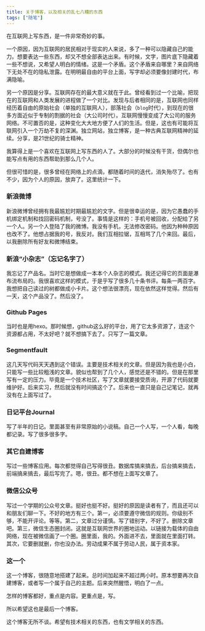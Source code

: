 ```yaml
---
title: 关于博客，以及相关的乱七八糟的东西
tags: ["随笔"]
---
```

在互联网上写东西，是一件非常奇妙的事。

一个原因，因为互联网的居民相对于现实的人来说，多了一种可以隐藏自己的能力。想要表达一些东西，却又不想全部表达出来。有时候，文字，图片底下隐藏着一些不想说，又希望人明白的情绪。这是一个矛盾。这个矛盾来自哪里？来自网络下无处不在的隐私泄露。在明明最自由的平台上面，写字却必须要像封建时代，布满隐喻。

另一个原因是分享。互联网存在的最大意义就在于此。曾经看到过一个比喻，把现在的互联网和人类发展的进程做了一个对比。发现与后者相同的是，互联网也同样经历着自由的原始社会（单独的互联网人），部落社会（`blog`时代），到现在的很多方面近似于专制的割据的社会（大公司时代）。互联网慢慢变成了大公司的服务网络。不可置否的是，这种变化大大地方便了人们的生活。但是，这也有可能将互联网引入一个万劫不复的深渊。独立网站，独立博客，是一种古典互联网精神的延续。分享，是21世纪的骑士精神。

我算得上是一个喜欢在互联网上写东西的人了。大部分的时候没有干货，但偶尔也能写点有用的东西帮助到那么几个人。

但很可惜的是，很多曾经在网络上的点滴，都随着时间的迭代，消失殆尽了。也有不少，因为个人的原因，放弃了。这里统计一下。

### 新浪微博

新浪微博曾经拥有我最尴尬时期最尴尬的文字。但是很幸运的是，因为它愚蠢的手机绑定机制和找回密码机制，号没了。事情是这样的：手机号被回收，分配给了另一个人。另一个人登陆了我的微博。我没有手机，无法修改密码。他因为种种原因也改不了。他想占据我的号，我反对。我们互相拉锯，互相骂了几个来回。最后，以我删除所有好友和微博结束。

### 新浪“小杂志”（忘记名字了）

我忘记了产品名。当时它是想做成一本本个人杂志的模式。我还记得它的页面是瀑布流布局的。我很喜欢这样的模式，于是乎写了很多几十条书评。每条一两百字。我想把自己读过的树都做成小卡片。这个想法很漂亮，现在依然这样觉得。然后有一天，这个产品没了。然后没了。

### Github Pages

当时也是用hexo。那时候想，github这么好的平台，用了它太多资源了，连这个资源都占用，不太好吧？就不想搞下去了。只写了一篇文章。

### Segmentfault

这几天写代码天天遇到这个错误。主要是技术相关的文章。但是因为我也是小白，只能写一些比较粗浅的文章。貌似也帮到了几个人，感觉还是不错的。但是在那里写有一定的压力。毕竟是一个技术社区，写了文章就要接受质询，开源了代码就要维护好。后来实习，然后就没有时间搞这个了。后来也一直只是自己记笔记，就再没有在上面写过了。

### 日记平台Journal

写了半年的日记。里面甚至有非常原始的小说稿。自己一个人写，一个人看，每晚都记录。写了很多很多字。

### 其它自建博客

写过一些博客应用。每次都觉得自己写得很丑。数据库搞来搞去，后台搞来搞去，前端搞来搞去，最后写完了。嗯，很丑。都不想在上面写文章了。

### 微信公众号

写过一个学期的公众号文章。挺好也挺不好。挺好的原因是读者有了，而且还可以和朋友们聊一下。不好的地方有三个。第一，必须要遵守微信的规则。你级别不够，不能开评论。等等。第二，文章过分谨慎。写了错别字，不好了。删除文章吧。第三，微信生态圈封闭。这就是互联网世界的圈地运动。以链接为载体的自由网络，现在被微信画了一个圈。圈里面，我的。外面进不去，里面就在里面打转。其次，它要删就删，你也没办法。劳动成果不属于劳动人民，属于资本家。

### 这一个

这一个博客，很随意地搭建了起来。总时间加起来不超过两小时。原本想要再次自建博客，或者写一个属于自己的主题。后来突然醒悟，明白了一点。

怎样的博客都好，重点是内容。更重点是，写。

所以希望这也是最后一个博客。

这个博客无所不谈。希望有技术相关的东西，也有文学相关的东西。
